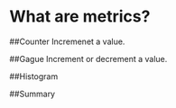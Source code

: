 What are metrics?
=================

##Counter
Incremenet a value. 

##Gague
Increment or decrement a value.

##Histogram

##Summary

